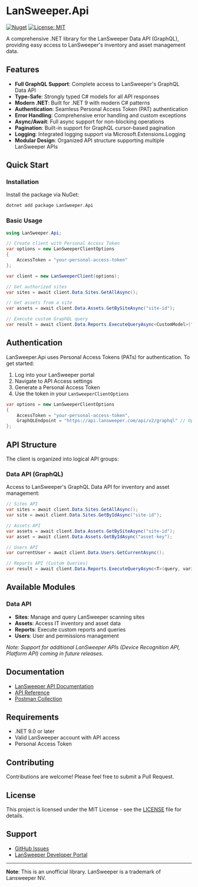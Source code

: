 # LanSweeper.Api

[![Nuget](https://img.shields.io/nuget/v/LanSweeper.Api)](https://www.nuget.org/packages/LanSweeper.Api/)
[![License: MIT](https://img.shields.io/badge/License-MIT-yellow.svg)](https://opensource.org/licenses/MIT)

A comprehensive .NET library for the LanSweeper Data API (GraphQL), providing easy access to LanSweeper's inventory and asset management data.

## Features

- **Full GraphQL Support**: Complete access to LanSweeper's GraphQL Data API
- **Type-Safe**: Strongly typed C# models for all API responses
- **Modern .NET**: Built for .NET 9 with modern C# patterns
- **Authentication**: Seamless Personal Access Token (PAT) authentication
- **Error Handling**: Comprehensive error handling and custom exceptions
- **Async/Await**: Full async support for non-blocking operations
- **Pagination**: Built-in support for GraphQL cursor-based pagination
- **Logging**: Integrated logging support via Microsoft.Extensions.Logging
- **Modular Design**: Organized API structure supporting multiple LanSweeper APIs

## Quick Start

### Installation

Install the package via NuGet:

```bash
dotnet add package LanSweeper.Api
```

### Basic Usage

```csharp
using LanSweeper.Api;

// Create client with Personal Access Token
var options = new LanSweeperClientOptions
{
    AccessToken = "your-personal-access-token"
};

var client = new LanSweeperClient(options);

// Get authorized sites
var sites = await client.Data.Sites.GetAllAsync();

// Get assets from a site
var assets = await client.Data.Assets.GetBySiteAsync("site-id");

// Execute custom GraphQL query
var result = await client.Data.Reports.ExecuteQueryAsync<CustomModel>("{ your custom query }");
```

## Authentication

LanSweeper.Api uses Personal Access Tokens (PATs) for authentication. To get started:

1. Log into your LanSweeper portal
2. Navigate to API Access settings
3. Generate a Personal Access Token
4. Use the token in your `LanSweeperClientOptions`

```csharp
var options = new LanSweeperClientOptions
{
    AccessToken = "your-personal-access-token",
    GraphQLEndpoint = "https://api.lansweeper.com/api/v2/graphql" // Optional: defaults to this
};
```

## API Structure

The client is organized into logical API groups:

### Data API (GraphQL)
Access to LanSweeper's GraphQL Data API for inventory and asset management:

```csharp
// Sites API
var sites = await client.Data.Sites.GetAllAsync();
var site = await client.Data.Sites.GetByIdAsync("site-id");

// Assets API
var assets = await client.Data.Assets.GetBySiteAsync("site-id");
var asset = await client.Data.Assets.GetByIdAsync("asset-key");

// Users API
var currentUser = await client.Data.Users.GetCurrentAsync();

// Reports API (Custom Queries)
var result = await client.Data.Reports.ExecuteQueryAsync<T>(query, variables);
```

## Available Modules

### Data API
- **Sites**: Manage and query LanSweeper scanning sites
- **Assets**: Access IT inventory and asset data
- **Reports**: Execute custom reports and queries
- **Users**: User and permissions management

*Note: Support for additional LanSweeper APIs (Device Recognition API, Platform API) coming in future releases.*

## Documentation

- [LanSweeper API Documentation](https://developer.lansweeper.com/docs/data-api/get-started/intro-to-graphql)
- [API Reference](https://developer.lansweeper.com/reference/schema)
- [Postman Collection](https://www.postman.com/lansweeper/lansweeper-s-public-workspace/overview)

## Requirements

- .NET 9.0 or later
- Valid LanSweeper account with API access
- Personal Access Token

## Contributing

Contributions are welcome! Please feel free to submit a Pull Request.

## License

This project is licensed under the MIT License - see the [LICENSE](LICENSE) file for details.

## Support

- [GitHub Issues](https://github.com/panoramicdata/LanSweeper.Api/issues)
- [LanSweeper Developer Portal](https://developer.lansweeper.com/)

---

**Note**: This is an unofficial library. LanSweeper is a trademark of Lansweeper NV.